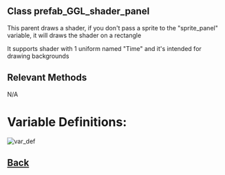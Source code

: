 ## Class prefab_GGL_shader_panel

This parent draws a shader, if you don't pass a 
		sprite to the "sprite_panel" variable,
		it will draws the shader on a rectangle
    
It supports shader with 1 uniform named "Time" and it's intended for drawing backgrounds

## Relevant Methods

N/A

# Variable Definitions:

![var_def](https://github.com/Ced30/GML-GUI-Library-GGL-Documentation/blob/main/Images/API/GGL_instance/prefab_GGL_shader_panel.png)

## [Back](https://github.com/Ced30/GML-GUI-Library-GGL-Documentation/blob/main/API/Instance%20Prefabs.md)


